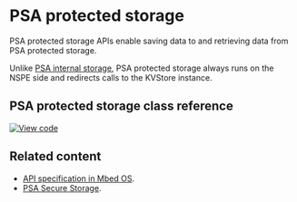 # PSA protected storage

PSA protected storage APIs enable saving data to and retrieving data from PSA protected storage.

Unlike [PSA internal storage](../apis/psa-compliant-apis.html), PSA protected storage always runs on the NSPE side and redirects calls to the KVStore instance.

## PSA protected storage class reference

[![View code](https://www.mbed.com/embed/?type=library)](https://os.mbed.com/docs/mbed-os/v6.7/mbed-os-api-doxy/_t_a_r_g_e_t___m_b_e_d___p_s_a___s_r_v_2inc_2psa_2protected__storage_8h.html)

## Related content

- [API specification in Mbed OS](../apis/data-storage.html).
- [PSA Secure Storage](https://pages.arm.com/PSA-APIs).
